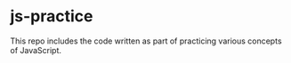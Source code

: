 # js-practice
This repo includes the code written as part of practicing various concepts of JavaScript.

